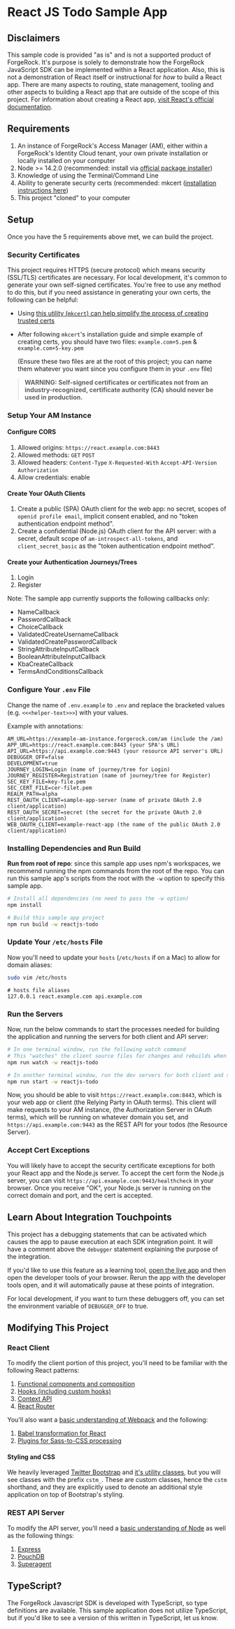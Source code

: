 # React JS Todo Sample App

## Disclaimers

This sample code is provided "as is" and is not a supported product of ForgeRock. It's purpose is solely to demonstrate how the ForgeRock JavaScript SDK can be implemented within a React application. Also, this is not a demonstration of React itself or instructional for _how_ to build a React app. There are many aspects to routing, state management, tooling and other aspects to building a React app that are outside of the scope of this project. For information about creating a React app, [visit React's official documentation](https://reactjs.org/docs/create-a-new-react-app.html).

## Requirements

1. An instance of ForgeRock's Access Manager (AM), either within a ForgeRock's Identity Cloud tenant, your own private installation or locally installed on your computer
2. Node >= 14.2.0 (recommended: install via [official package installer](https://nodejs.org/en/))
3. Knowledge of using the Terminal/Command Line
4. Ability to generate security certs (recommended: mkcert ([installation instructions here](https://github.com/FiloSottile/mkcert#installation))
5. This project "cloned" to your computer

## Setup

Once you have the 5 requirements above met, we can build the project.

### Security Certificates

This project requires HTTPS (secure protocol) which means security (SSL/TLS) certificates are necessary. For local development, it's common to generate your own self-signed certificates. You're free to use any method to do this, but if you need assistance in generating your own certs, the following can be helpful:

- Using [this utility (`mkcert`) can help simplify the process of creating trusted certs](https://github.com/FiloSottile/mkcert)
- After following `mkcert`'s installation guide and simple example of creating certs, you should have two files: `example.com+5.pem` & `example.com+5-key.pem`

  (Ensure these two files are at the root of this project; you can name them whatever you want since you configure them in your `.env` file)

> **WARNING: Self-signed certificates or certificates not from an industry-recognized, certificate authority (CA) should never be used in production.**

### Setup Your AM Instance

#### Configure CORS

1. Allowed origins: `https://react.example.com:8443`
2. Allowed methods: `GET` `POST`
3. Allowed headers: `Content-Type` `X-Requested-With` `Accept-API-Version` `Authorization`
4. Allow credentials: enable

#### Create Your OAuth Clients

1. Create a public (SPA) OAuth client for the web app: no secret, scopes of `openid profile email`, implicit consent enabled, and no "token authentication endpoint method".
2. Create a confidential (Node.js) OAuth client for the API server: with a secret, default scope of `am-introspect-all-tokens`, and `client_secret_basic` as the "token authentication endpoint method".

#### Create your Authentication Journeys/Trees

1. Login
2. Register

Note: The sample app currently supports the following callbacks only:

- NameCallback
- PasswordCallback
- ChoiceCallback
- ValidatedCreateUsernameCallback
- ValidatedCreatePasswordCallback
- StringAttributeInputCallback
- BooleanAttributeInputCallback
- KbaCreateCallback
- TermsAndConditionsCallback

### Configure Your `.env` File

Change the name of `.env.example` to `.env` and replace the bracketed values (e.g. `<<<helper-text>>>`) with your values.

Example with annotations:

```text
AM_URL=https://example-am-instance.forgerock.com/am (include the /am)
APP_URL=https://react.example.com:8443 (your SPA's URL)
API_URL=https://api.example.com:9443 (your resource API server's URL)
DEBUGGER_OFF=false
DEVELOPMENT=true
JOURNEY_LOGIN=Login (name of journey/tree for Login)
JOURNEY_REGISTER=Registration (name of journey/tree for Register)
SEC_KEY_FILE=key-file.pem
SEC_CERT_FILE=cer-filet.pem
REALM_PATH=alpha
REST_OAUTH_CLIENT=sample-app-server (name of private OAuth 2.0 client/application)
REST_OAUTH_SECRET=secret (the secret for the private OAuth 2.0 client/application)
WEB_OAUTH_CLIENT=example-react-app (the name of the public OAuth 2.0 client/application)
```

### Installing Dependencies and Run Build

**Run from root of repo**: since this sample app uses npm's workspaces, we recommend running the npm commands from the root of the repo. You can run this sample app's scripts from the root with the `-w` option to specify this sample app.

```sh
# Install all dependencies (no need to pass the -w option)
npm install

# Build this sample app project
npm run build -w reactjs-todo
```

### Update Your `/etc/hosts` File

Now you'll need to update your `hosts` (`/etc/hosts` if on a Mac) to allow for domain aliases:

```sh
sudo vim /etc/hosts
```

```text
# hosts file aliases
127.0.0.1 react.example.com api.example.com
```

### Run the Servers

Now, run the below commands to start the processes needed for building the application and running the servers for both client and API server:

```sh
# In one terminal window, run the following watch command
# This "watches" the client source files for changes and rebuilds when needed
npm run watch -w reactjs-todo
```

```sh
# In another terminal window, run the dev servers for both client and server
npm run start -w reactjs-todo
```

Now, you should be able to visit `https://react.example.com:8443`, which is your web app or client (the Relying Party in OAuth terms). This client will make requests to your AM instance, (the Authorization Server in OAuth terms), which will be running on whatever domain you set, and `https://api.example.com:9443` as the REST API for your todos (the Resource Server).

### Accept Cert Exceptions

You will likely have to accept the security certificate exceptions for both your React app and the Node.js server. To accept the cert form the Node.js server, you can visit `https://api.example.com:9443/healthcheck` in your browser. Once you receive "OK", your Node.js server is running on the correct domain and port, and the cert is accepted.

## Learn About Integration Touchpoints

This project has a debugging statements that can be activated which causes the app to pause execution at each SDK integration point. It will have a comment above the `debugger` statement explaining the purpose of the integration.

If you'd like to use this feature as a learning tool, [open the live app](https://fr-react-todos.crbrl.io/) and then open the developer tools of your browser. Rerun the app with the developer tools open, and it will automatically pause at these points of integration.

For local development, if you want to turn these debuggers off, you can set the environment variable of `DEBUGGER_OFF` to true.

## Modifying This Project

### React Client

To modify the client portion of this project, you'll need to be familiar with the following React patterns:

1. [Functional components and composition](https://reactjs.org/docs/components-and-props.html)
2. [Hooks (including custom hooks)](https://reactjs.org/docs/hooks-intro.html)
3. [Context API](https://reactjs.org/docs/hooks-reference.html#usecontext)
4. [React Router](https://reactrouter.com/)

You'll also want a [basic understanding of Webpack](https://webpack.js.org/concepts/) and the following:

1. [Babel transformation for React](https://webpack.js.org/loaders/babel-loader/#root)
2. [Plugins for Sass-to-CSS processing](https://webpack.js.org/loaders/sass-loader/#root)

#### Styling and CSS

We heavily leveraged [Twitter Bootstrap](https://getbootstrap.com/) and [it's utility classes](https://getbootstrap.com/docs/5.0/utilities/api/), but you will see classes with the prefix `cstm_`. These are custom classes, hence the `cstm` shorthand, and they are explicitly used to denote an additional style application on top of Bootstrap's styling.

### REST API Server

To modify the API server, you'll need a [basic understanding of Node](https://nodejs.org/en/about/) as well as the following things:

1. [Express](https://expressjs.com/)
2. [PouchDB](https://pouchdb.com/)
3. [Superagent](https://www.npmjs.com/package/superagent)

## TypeScript?

The ForgeRock Javascript SDK is developed with TypeScript, so type definitions are available. This sample application does not utilize TypeScript, but if you'd like to see a version of this written in TypeScript, let us know.
